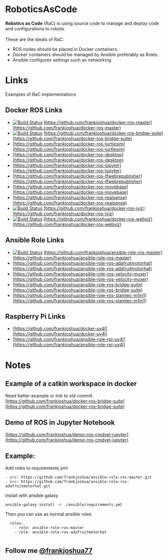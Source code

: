 # RoboticsAsCode

**Robotics as Code** (RaC) is using source code to manage and deploy code and configurations to robots.
<br><br>These are the ideals of RaC:

- ROS nodes should be placed in Docker containers.
- Docker containers should be managed by Ansible preferably as Roles.
- Ansible configures settings such as networking

# Links

Examples of RaC implementations

## Docker ROS Links

- [![Build Status](https://travis-ci.org/frankjoshua/docker-ros-master.svg?branch=master)](https://travis-ci.org/frankjoshua/docker-ros-master) [https://github.com/frankjoshua/docker-ros-master](https://github.com/frankjoshua/docker-ros-master)
- [![Build Status](https://travis-ci.org/frankjoshua/docker-ros-bridge-suite.svg?branch=master)](https://travis-ci.org/frankjoshua/docker-ros-bridge-suite) [https://github.com/frankjoshua/docker-ros-bridge-suite](https://github.com/frankjoshua/docker-ros-bridge-suite)
- [https://github.com/frankjoshua/docker-ros-turtlesim](https://github.com/frankjoshua/docker-ros-turtlesim)
- [https://github.com/frankjoshua/docker-ros-desktop](https://github.com/frankjoshua/docker-ros-desktop)
- [https://github.com/frankjoshua/docker-ros-jupyter](https://github.com/frankjoshua/docker-ros-jupyter)
- [https://github.com/frankjoshua/docker-ros-tfwebrepublisher](https://github.com/frankjoshua/docker-ros-tfwebrepublisher)
- [https://github.com/frankjoshua/docker-ros-movebase](https://github.com/frankjoshua/docker-ros-movebase)
- [https://github.com/frankjoshua/docker-ros-realsense](https://github.com/frankjoshua/docker-ros-realsense)
- [![Build Status](https://travis-ci.org/frankjoshua/docker-ros-jviz.svg?branch=master)](https://travis-ci.org/frankjoshua/docker-ros-jviz) [https://github.com/frankjoshua/docker-ros-jviz](https://github.com/frankjoshua/docker-ros-jviz)
- [![Build Status](https://travis-ci.org/frankjoshua/docker-ros-webviz.svg?branch=master)](https://travis-ci.org/frankjoshua/docker-ros-webviz) [https://github.com/frankjoshua/docker-ros-webviz](https://github.com/frankjoshua/docker-ros-webviz)

## Ansible Role Links

- [![Build Status](https://travis-ci.org/frankjoshua/ansible-role-ros-master.svg?branch=master)](https://travis-ci.org/frankjoshua/ansible-role-ros-master) [https://github.com/frankjoshua/ansible-role-ros-master](https://github.com/frankjoshua/ansible-role-ros-master)
- [https://github.com/frankjoshua/ansible-role-ros-adafruitmotorhat](https://github.com/frankjoshua/ansible-role-ros-adafruitmotorhat)
- [https://github.com/frankjoshua/ansible-role-ros-velocity-muxer](https://github.com/frankjoshua/ansible-role-ros-velocity-muxer)
- [https://github.com/frankjoshua/ansible-role-ros-bridge-suite](https://github.com/frankjoshua/ansible-role-ros-bridge-suite)
- [https://github.com/frankjoshua/ansible-role-ros-slamtec-m1m1](https://github.com/frankjoshua/ansible-role-ros-slamtec-m1m1)

## Raspberry Pi Links

- [https://github.com/frankjoshua/docker-uv4l](https://github.com/frankjoshua/docker-uv4l)
- [https://github.com/frankjoshua/ansible-role-rpi-uv4l](https://github.com/frankjoshua/ansible-role-rpi-uv4l)

# Notes

## Example of a catkin workspace in docker

Need better example or link to old commit.<br>
[https://github.com/frankjoshua/docker-ros-bridge-suite](https://github.com/frankjoshua/docker-ros-bridge-suite)

## Demo of ROS in Jupyter Notebook

[https://github.com/frankjoshua/demo-ros-cmdvel-jupyter](https://github.com/frankjoshua/demo-ros-cmdvel-jupyter)

## Example:

Add roles to requirements.yml

```
- src: https://github.com/frankjoshua/ansible-role-ros-master.git
- src: https://github.com/frankjoshua/ansible-role-ros-adafruitmotorhat.git
```

Install with ansible galaxy

```
ansible-galaxy install -r ./ansible/requirements.yml
```

Then you can use as normal ansible roles

```
  roles:
    - role: ansible-role-ros-master
    - role: ansible-role-ros-adafruitmotorhat
```

#

###

## Follow me [@frankjoshua77](https://twitter.com/frankjoshua77)
